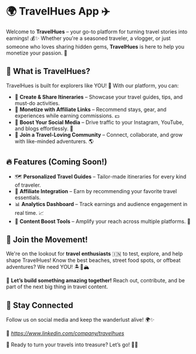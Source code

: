 # 🌍 TravelHues App ✈️

Welcome to **TravelHues** – your go-to platform for turning travel stories into earnings! 💰✨ Whether you're a seasoned traveler, a vlogger, or just someone who loves sharing hidden gems, **TravelHues** is here to help you monetize your passion. 🚀

## 🎒 What is TravelHues?

TravelHues is built for explorers like YOU! 🌟 With our platform, you can:
- 📍 **Create & Share Itineraries** – Showcase your travel guides, tips, and must-do activities.
- 🏨 **Monetize with Affiliate Links** – Recommend stays, gear, and experiences while earning commissions. 💵
- 📲 **Boost Your Social Media** – Drive traffic to your Instagram, YouTube, and blogs effortlessly. 📢
- 🤝 **Join a Travel-Loving Community** – Connect, collaborate, and grow with like-minded adventurers. 🌎

## 🔥 Features (Coming Soon!)
- 🗺 **Personalized Travel Guides** – Tailor-made itineraries for every kind of traveler.
- 🛒 **Affiliate Integration** – Earn by recommending your favorite travel essentials.
- 📊 **Analytics Dashboard** – Track earnings and audience engagement in real time. 📈
- 🎥 **Content Boost Tools** – Amplify your reach across multiple platforms. 📡

## 🌟 Join the Movement!
We're on the lookout for **travel enthusiasts** 🇮🇳 to test, explore, and help shape TravelHues! Know the best beaches, street food spots, or offbeat adventures? We need YOU! 🏝🍛🏔

💌 **Let’s build something amazing together!** Reach out, contribute, and be part of the next big thing in travel content. 

## 📡 Stay Connected
Follow us on social media and keep the wanderlust alive! 🌍✨ 

🔗 *https://www.linkedin.com/company/travelhues*

🚀 Ready to turn your travels into treasure? Let’s go! 🧳✨
